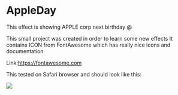 # AppleDay
This effect is showing APPLE corp next birthday @

This small project was created in order to learn some new effects
It contains ICON from FontAwesome which has really nice icons and documentation

Link:https://fontawesome.com 

This tested on Safari browser and should look like this:

![](AppleDay/img/Screen%20Shot%202020-01-29%20at%209.28.19.png)
